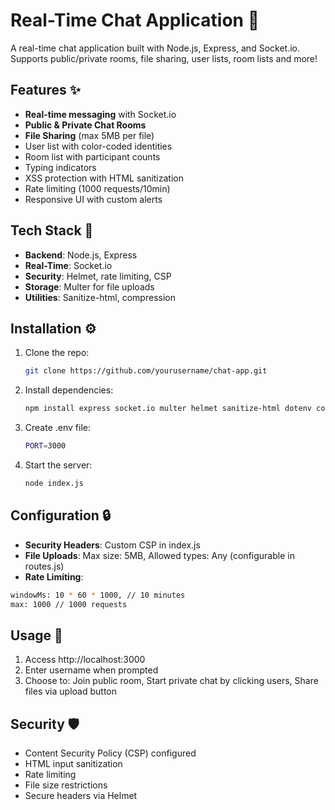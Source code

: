 # Real-Time Chat Application 🚀

A real-time chat application built with Node.js, Express, and Socket.io. Supports public/private rooms, file sharing, user lists, room lists and more!

## Features ✨
- **Real-time messaging** with Socket.io
- **Public & Private Chat Rooms**
- **File Sharing** (max 5MB per file)
- User list with color-coded identities
- Room list with participant counts
- Typing indicators 
- XSS protection with HTML sanitization
- Rate limiting (1000 requests/10min)
- Responsive UI with custom alerts

## Tech Stack 🔧
- **Backend**: Node.js, Express
- **Real-Time**: Socket.io
- **Security**: Helmet, rate limiting, CSP
- **Storage**: Multer for file uploads
- **Utilities**: Sanitize-html, compression

## Installation ⚙️
1. Clone the repo:
   ```bash
   git clone https://github.com/yourusername/chat-app.git
   ```
2. Install dependencies:
   ```bash
   npm install express socket.io multer helmet sanitize-html dotenv compression
   ```
3. Create .env file:
   ```bash
   PORT=3000
   ```
4. Start the server:
   ```bash
   node index.js
   ```

## Configuration 🔒
- **Security Headers**: Custom CSP in index.js
- **File Uploads**: Max size: 5MB, Allowed types: Any (configurable in routes.js)
- **Rate Limiting**:
```bash
windowMs: 10 * 60 * 1000, // 10 minutes
max: 1000 // 1000 requests
```

## Usage 💬
1. Access http://localhost:3000
2. Enter username when prompted
3. Choose to: Join public room, Start private chat by clicking users, Share files via upload button

## Security 🛡️
- Content Security Policy (CSP) configured
- HTML input sanitization
- Rate limiting
- File size restrictions
- Secure headers via Helmet
